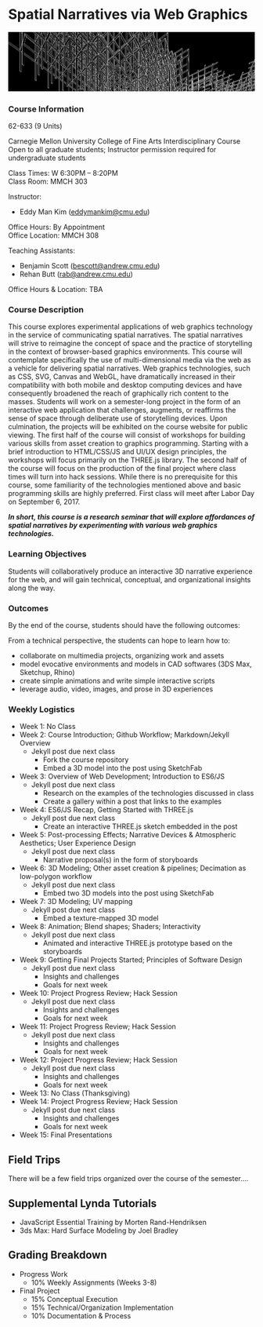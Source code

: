 # Spatial Narratives via Web Graphics
![](assets/banner.png)

### Course Information
62-633 (9 Units)<br>

Carnegie Mellon University College of Fine Arts Interdisciplinary Course<br>
Open to all graduate students; Instructor permission required for undergraduate students

Class Times: W 6:30PM – 8:20PM<br>
Class Room: MMCH 303

Instructor: 
- Eddy Man Kim ([eddymankim@cmu.edu](mailto:eddymankim@cmu.edu))

Office Hours: By Appointment<br>
Office Location: MMCH 308

Teaching Assistants: 
- Benjamin Scott ([bescott@andrew.cmu.edu](bescott@andrew.cmu.edu))
- Rehan Butt ([rab@andrew.cmu.edu](rab@andrew.cmu.edu))

Office Hours & Location: TBA

### Course Description
This course explores experimental applications of web graphics technology in the service of communicating spatial narratives.
The spatial narratives will strive to reimagine the concept of space and the practice of storytelling in the context of browser-based graphics environments.
This course will contemplate specifically the use of multi-dimensional media via the web as a vehicle for delivering spatial narratives.
Web graphics technologies, such as CSS, SVG, Canvas and WebGL, have dramatically increased in their compatibility with both mobile and desktop computing devices and have consequently broadened the reach of graphically rich content to the masses.
Students will work on a semester-long project in the form of an interactive web application that challenges, augments, or reaffirms the sense of space through deliberate use of storytelling devices.
Upon culmination, the projects will be exhibited on the course website for public viewing.
The first half of the course will consist of workshops for building various skills from asset creation to graphics programming.
Starting with a brief introduction to HTML/CSS/JS and UI/UX design principles, the workshops will focus primarily on the THREE.js library.
The second half of the course will focus on the production of the final project where class times will turn into hack sessions.
While there is no prerequisite for this course, some familiarity of the technologies mentioned above and basic programming skills are highly preferred.
First class will meet after Labor Day on September 6, 2017.

**_In short, this course is a research seminar that will explore affordances of spatial narratives by experimenting with various web graphics technologies._**

### Learning Objectives
Students will collaboratively produce an interactive 3D narrative experience for the web,
and will gain technical, conceptual, and organizational insights along the way.


### Outcomes
By the end of the course, students should have the following outcomes:

From a technical perspective, the students can hope to learn how to: 
- collaborate on multimedia projects, organizing work and assets
- model evocative environments and models in CAD softwares (3DS Max, Sketchup, Rhino)
- create simple animations and write simple interactive scripts
- leverage audio, video, images, and prose in 3D experiences


### Weekly Logistics

- Week 1: No Class
- Week 2: Course Introduction; Github Workflow; Markdown/Jekyll Overview
  - Jekyll post due next class
    - Fork the course repository
    - Embed a 3D model into the post using SketchFab
- Week 3: Overview of Web Development; Introduction to ES6/JS
  - Jekyll post due next class
    - Research on the examples of the technologies discussed in class
    - Create a gallery within a post that links to the examples
- Week 4: ES6/JS Recap, Getting Started with THREE.js
  - Jekyll post due next class
    - Create an interactive THREE.js sketch embedded in the post
- Week 5: Post-processing Effects; Narrative Devices & Atmospheric Aesthetics; User Experience Design
  - Jekyll post due next class
    - Narrative proposal(s) in the form of storyboards
- Week 6: 3D Modeling; Other asset creation & pipelines; Decimation as low-polygon workflow
  - Jekyll post due next class
    - Embed two 3D models into the post using SketchFab
- Week 7: 3D Modeling; UV mapping
  - Jekyll post due next class
    - Embed a texture-mapped 3D model
- Week 8: Animation; Blend shapes; Shaders; Interactivity
  - Jekyll post due next class
    - Animated and interactive THREE.js prototype based on the storyboards
- Week 9: Getting Final Projects Started; Principles of Software Design
  - Jekyll post due next class
    - Insights and challenges
    - Goals for next week
- Week 10: Project Progress Review; Hack Session
  - Jekyll post due next class
    - Insights and challenges
    - Goals for next week
- Week 11: Project Progress Review; Hack Session
  - Jekyll post due next class
    - Insights and challenges
    - Goals for next week
- Week 12: Project Progress Review; Hack Session
  - Jekyll post due next class
    - Insights and challenges
    - Goals for next week
- Week 13: No Class (Thanksgiving)
- Week 14: Project Progress Review; Hack Session
  - Jekyll post due next class
    - Insights and challenges
    - Goals for next week
- Week 15: Final Presentations

## Field Trips
There will be a few field trips organized over the course of the semester....

## Supplemental Lynda Tutorials
- JavaScript Essential Training by Morten Rand-Hendriksen
- 3ds Max: Hard Surface Modeling by Joel Bradley

## Grading Breakdown
- Progress Work
  - 10% Weekly Assignments (Weeks 3-8)
- Final Project
  - 15% Conceptual Execution
  - 15% Technical/Organization Implementation
  - 10% Documentation & Process
